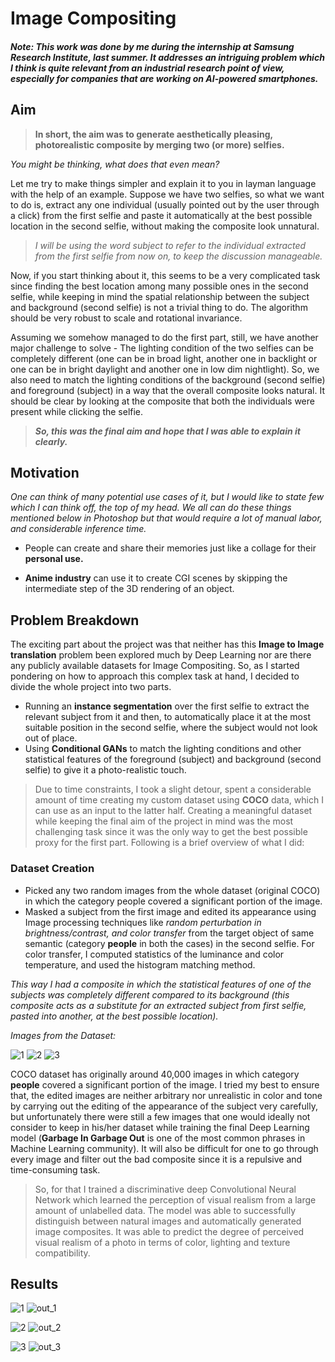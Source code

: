 # Image Compositing

#### *Note: This work was done by me during the internship at Samsung Research Institute, last summer. It addresses an intriguing problem which I think is quite relevant from an industrial research point of view, especially for companies that are working on AI-powered smartphones.*

## Aim
>**In short, the aim was to generate aesthetically pleasing, photorealistic composite by merging two (or more) selfies.**

*You might be thinking, what does that even mean?*

Let me try to make things simpler and explain it to you in layman language with the help of an example. Suppose we have two selfies, so what we want to do is, extract any one individual (usually pointed out by the user through a click) from the first selfie and paste it automatically at the best possible location in the second selfie, without making the composite look unnatural. 

>*I will be using the word subject to refer to the individual extracted from the first selfie from now on, to keep the discussion manageable.* 

Now, if you start thinking about it, this seems to be a very complicated task since finding the best location among many possible ones in the second selfie, while keeping in mind the spatial relationship between the subject and background (second selfie) is not a trivial thing to do. The algorithm should be very robust to scale and rotational invariance. 

Assuming we somehow managed to do the first part, still, we have another major challenge to solve - The lighting condition of the two selfies can be completely different (one can be in broad light, another one in backlight or one can be in bright daylight and another one in low dim nightlight). So, we also need to match the lighting conditions of the background (second selfie) and foreground (subject) in a way that the overall composite looks natural. It should be clear by looking at the composite that both the individuals were present while clicking the selfie.

>***So, this was the final aim and hope that I was able to explain it clearly.*** 

## Motivation

*One can think of many potential use cases of it, but I would like to state few which I can think off, the top of my head. We all can do these things mentioned below in Photoshop but that would require a lot of manual labor, and considerable inference time.*

- People can create and share their memories just like a collage for their **personal use.**

- **Anime industry** can use it to create CGI scenes by skipping the intermediate step of the 3D rendering of an object.   

## Problem Breakdown
The exciting part about the project was that neither has this **Image to Image translation** problem been explored much by Deep Learning
nor are there any publicly available datasets for Image Compositing. So, as I started pondering on how to approach this complex task at hand, I decided to divide the whole project into two parts. 

- Running an **instance segmentation** over the first selfie to extract the relevant subject from it and then, to automatically place it at the most suitable position in the second selfie, where the subject would not look out of place.
- Using **Conditional GANs** to match the lighting conditions and other statistical features of the foreground (subject) and background (second selfie) to give it a photo-realistic touch.

> Due to time constraints, I took a slight detour, spent a considerable amount of time creating my custom dataset using **COCO** data, which I can use as an input to the latter half. Creating a meaningful dataset while keeping the final aim of the project in mind was the most challenging task since it was the only way to get the best possible proxy for the first part. Following is a brief overview of what I did: 

### Dataset Creation

- Picked any two random images from the whole dataset (original COCO) in which the category people covered a significant portion of the image. 
- Masked a subject from the first image and edited its appearance using Image processing techniques like *random perturbation in brightness/contrast, and color transfer* from the target object of same semantic (category **people** in both the cases) in the second selfie. For color transfer, I computed statistics of the luminance and color temperature, and used the histogram matching method.

*This way I had a composite in which the statistical features of one of the subjects was completely different compared to its background (this composite acts as a substitute for an extracted subject from first selfie, pasted into another, at the best possible location).*

*Images from the Dataset:*

![1](https://user-images.githubusercontent.com/41862477/49573700-aa0fad00-f964-11e8-8466-7bd4d7780fa5.JPG)
![2](https://user-images.githubusercontent.com/41862477/49573701-aa0fad00-f964-11e8-84a9-2ca1f3d8da40.JPG)
![3](https://user-images.githubusercontent.com/41862477/49573703-aaa84380-f964-11e8-8225-2d0c02ef89ac.JPG)

COCO dataset has originally around 40,000 images in which category **people** covered a significant portion of the image. I tried my best to ensure that, the edited images are neither arbitrary nor unrealistic in color and tone by carrying out the editing of the  appearance of the subject very carefully, but unfortunately there were still a few images that one would ideally not consider to keep in his/her dataset while training the final Deep Learning model (**Garbage In Garbage Out** is one of the most common phrases in Machine Learning community). It will also be difficult for one to go through every image and filter out the bad composite since it is a repulsive and time-consuming task.

> So, for that I trained a discriminative deep Convolutional Neural Network which learned the perception of visual realism from a large amount of unlabelled data. The model was able to successfully distinguish between natural images and automatically generated image
composites. It was able to predict the degree of perceived visual realism of a photo in terms of color, lighting and texture compatibility.





## Results
![1](https://user-images.githubusercontent.com/41862477/49270708-952ca880-f490-11e8-86a7-e9b5e2e483ad.JPG)
![out_1](https://user-images.githubusercontent.com/41862477/49270712-95c53f00-f490-11e8-97c6-878247047365.JPG)

![2](https://user-images.githubusercontent.com/41862477/49270709-95c53f00-f490-11e8-8ca8-384542f324dc.JPG)
![out_2](https://user-images.githubusercontent.com/41862477/49270713-965dd580-f490-11e8-92dd-cdd37dd2e3be.JPG)

![3](https://user-images.githubusercontent.com/41862477/49270711-95c53f00-f490-11e8-99cc-47ec16ddc6d6.JPG)
![out_3](https://user-images.githubusercontent.com/41862477/49270714-965dd580-f490-11e8-8fe9-f889bd42fd2f.JPG)
